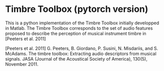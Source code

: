 # Timbre Toolbox (pytorch version)

This is a python implementation of the Timbre Toolbox initially developped in Matlab.
The Timbre Toolbox corresponds to the set of audio features proposed to describe the perception of musical instrument timbre in [Peeters et al. 2011]


[Peeters et al. 2011] G. Peeters, B. Giordano, P. Susini, N. Misdariis, and S. McAdams. The timbre toolbox: Extracting audio descriptors from musical signals. JASA (Journal of the Acoustical Society of America), 130(5), November 2011.

